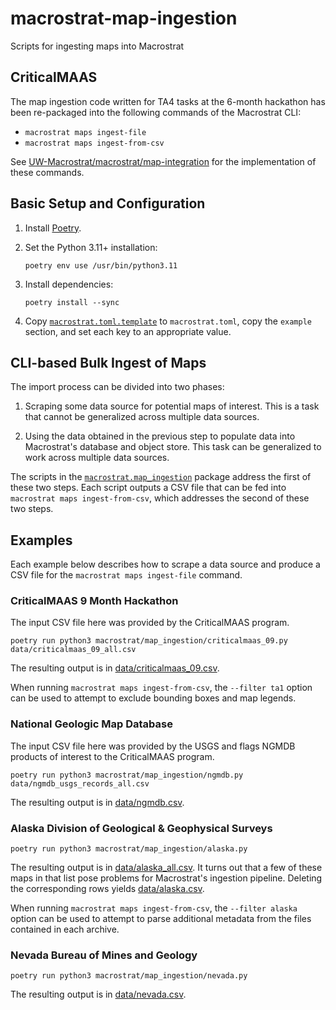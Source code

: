 # macrostrat-map-ingestion

Scripts for ingesting maps into Macrostrat


## CriticalMAAS

The map ingestion code written for TA4 tasks at the 6-month hackathon has
been re-packaged into the following commands of the Macrostrat CLI:

* `macrostrat maps ingest-file`
* `macrostrat maps ingest-from-csv`

See [UW-Macrostrat/macrostrat/map-integration](https://github.com/UW-Macrostrat/macrostrat/tree/main/map-integration)
for the implementation of these commands.


## Basic Setup and Configuration

1. Install [Poetry](https://python-poetry.org/).

2. Set the Python 3.11+ installation:

       poetry env use /usr/bin/python3.11

3. Install dependencies:

       poetry install --sync

4. Copy [`macrostrat.toml.template`](macrostrat.toml.template) to
   `macrostrat.toml`, copy the `example` section, and set each key to an
   appropriate value.


## CLI-based Bulk Ingest of Maps

The import process can be divided into two phases:

1. Scraping some data source for potential maps of interest. This is a task
   that cannot be generalized across multiple data sources.

2. Using the data obtained in the previous step to populate data into
   Macrostrat's database and object store. This task can be generalized to
   work across multiple data sources.

The scripts in the [`macrostrat.map_ingestion`](macrostrat/map_ingestion)
package address the first of these two steps. Each script outputs a CSV file
that can be fed into `macrostrat maps ingest-from-csv`, which addresses the
second of these two steps.


## Examples

Each example below describes how to scrape a data source and produce a CSV
file for the `macrostrat maps ingest-file` command.


### CriticalMAAS 9 Month Hackathon

The input CSV file here was provided by the CriticalMAAS program.

    poetry run python3 macrostrat/map_ingestion/criticalmaas_09.py data/criticalmaas_09_all.csv

The resulting output is in [data/criticalmaas_09.csv](data/criticalmaas_09.csv).

When running `macrostrat maps ingest-from-csv`, the `--filter ta1` option
can be used to attempt to exclude bounding boxes and map legends.


### National Geologic Map Database

The input CSV file here was provided by the USGS and flags NGMDB products of
interest to the CriticalMAAS program.

    poetry run python3 macrostrat/map_ingestion/ngmdb.py data/ngmdb_usgs_records_all.csv

The resulting output is in [data/ngmdb.csv](data/ngmdb.csv).


### Alaska Division of Geological & Geophysical Surveys

    poetry run python3 macrostrat/map_ingestion/alaska.py

The resulting output is in [data/alaska_all.csv](data/alaska_all.csv). It
turns out that a few of these maps in that list pose problems for
Macrostrat's ingestion pipeline. Deleting the corresponding rows yields
[data/alaska.csv](data/alaska.csv).

When running `macrostrat maps ingest-from-csv`, the `--filter alaska` option
can be used to attempt to parse additional metadata from the files contained
in each archive.


### Nevada Bureau of Mines and Geology

    poetry run python3 macrostrat/map_ingestion/nevada.py

The resulting output is in [data/nevada.csv](data/nevada.csv).
